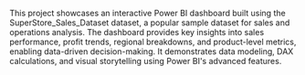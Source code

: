 This project showcases an interactive Power BI dashboard built using the SuperStore_Sales_Dataset dataset, a popular sample dataset for sales and operations analysis. The dashboard provides key insights into sales performance, profit trends, regional breakdowns, and product-level metrics, enabling data-driven decision-making. It demonstrates data modeling, DAX calculations, and visual storytelling using Power BI's advanced features.
